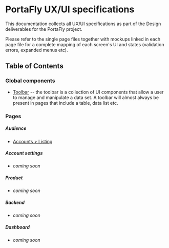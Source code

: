 # PortaFly UX/UI specifications
This documentation collects all UX/UI specifications as part of the Design deliverables for the PortaFly project.

Please refer to the single page files together with mockups linked in each page file for a complete mapping of each screen's UI and states (validation errors, expanded menus etc).

## Table of Contents

### Global components
* [Toolbar](/doc/ux_specs/global_components/toolbar.md) -- the toolbar is a collection of UI components that allow a user to manage and manipulate a data set. A toolbar will almost always be present in pages that include a table, data list etc.

### Pages
##### Audience
* [Accounts > Listing](/audience/accounts/listing.md)

##### Account settings
* _coming soon_

##### Product
* _coming soon_

##### Backend
* _coming soon_

##### Dashboard
* _coming soon_
